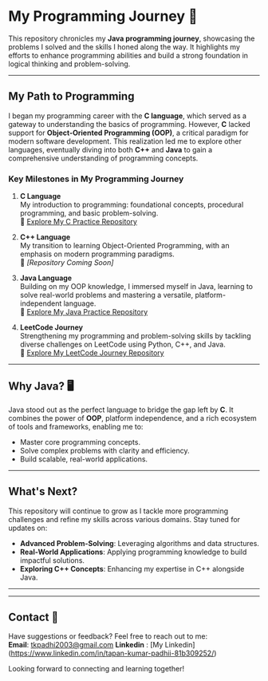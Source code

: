 # My Programming Journey 🚀

This repository chronicles my **Java programming journey**, showcasing the problems I solved and the skills I honed along the way. It highlights my efforts to enhance programming abilities and build a strong foundation in logical thinking and problem-solving.

---

## My Path to Programming

I began my programming career with the **C language**, which served as a gateway to understanding the basics of programming. However, **C** lacked support for **Object-Oriented Programming (OOP)**, a critical paradigm for modern software development. This realization led me to explore other languages, eventually diving into both **C++** and **Java** to gain a comprehensive understanding of programming concepts.

### Key Milestones in My Programming Journey
1. **C Language**  
   My introduction to programming: foundational concepts, procedural programming, and basic problem-solving.  
   🌟 [Explore My C Practice Repository](https://github.com/tapand3v3lop3r/Practice-C-Language-)

2. **C++ Language**  
   My transition to learning Object-Oriented Programming, with an emphasis on modern programming paradigms.  
   🌟 *[Repository Coming Soon]*

3. **Java Language**  
   Building on my OOP knowledge, I immersed myself in Java, learning to solve real-world problems and mastering a versatile, platform-independent language.  
   🌟 [Explore My Java Practice Repository](https://github.com/tapand3v3lop3r/Practice-Java-Language-)

4. **LeetCode Journey**  
   Strengthening my programming and problem-solving skills by tackling diverse challenges on LeetCode using Python, C++, and Java.  
   🌟 [Explore My LeetCode Journey Repository](https://github.com/tapand3v3lop3r/My-Leetcode-Journey)

---

## Why Java? 🖥️  
Java stood out as the perfect language to bridge the gap left by **C**. It combines the power of **OOP**, platform independence, and a rich ecosystem of tools and frameworks, enabling me to:
- Master core programming concepts.
- Solve complex problems with clarity and efficiency.
- Build scalable, real-world applications.

---

## What's Next?  
This repository will continue to grow as I tackle more programming challenges and refine my skills across various domains. Stay tuned for updates on:
- **Advanced Problem-Solving**: Leveraging algorithms and data structures.
- **Real-World Applications**: Applying programming knowledge to build impactful solutions.
- **Exploring C++ Concepts**: Enhancing my expertise in C++ alongside Java.

---
---

## Contact 📩

Have suggestions or feedback? Feel free to reach out to me:  
**Email**: [tkpadhi2003@gmail.com](mailto:tkpadhi2003@gmail.com)
**Linkedin** : [My Linkedin] (https://www.linkedin.com/in/tapan-kumar-padhii-81b309252/)

Looking forward to connecting and learning together!
